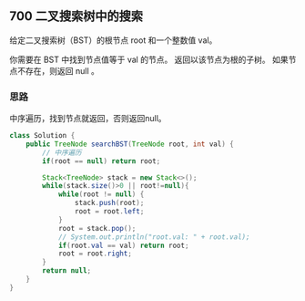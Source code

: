 ## 700 二叉搜索树中的搜索

给定二叉搜索树（BST）的根节点 root 和一个整数值 val。

你需要在 BST 中找到节点值等于 val 的节点。 返回以该节点为根的子树。 如果节点不存在，则返回 null 。

### 思路

中序遍历，找到节点就返回，否则返回null。

```java
class Solution {
    public TreeNode searchBST(TreeNode root, int val) {
        // 中序遍历
        if(root == null) return root;

        Stack<TreeNode> stack = new Stack<>();
        while(stack.size()>0 || root!=null){
            while(root != null) {
                stack.push(root);
                root = root.left;
            }
            root = stack.pop();
            // System.out.println("root.val: " + root.val);
            if(root.val == val) return root;
            root = root.right;
        }
        return null;
    }
}
```

